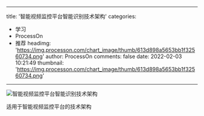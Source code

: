 
---
title: '智能视频监控平台智能识别技术架构'
categories: 
 - 学习
 - ProcessOn
 - 推荐
headimg: 'https://img.processon.com/chart_image/thumb/613d898a5653bb1f32560734.png'
author: ProcessOn
comments: false
date: 2022-02-03 10:21:49
thumbnail: 'https://img.processon.com/chart_image/thumb/613d898a5653bb1f32560734.png'
---

<div>   
<img class="thumb" alt="智能视频监控平台智能识别技术架构" src="https://img.processon.com/chart_image/thumb/613d898a5653bb1f32560734.png" referrerpolicy="no-referrer">
<p>适用于智能视频监控平台的技术架构</p>  
</div>
            